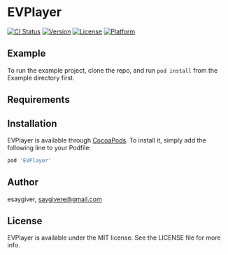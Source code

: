 # EVPlayer

[![CI Status](https://img.shields.io/travis/esaygiver/EVPlayer.svg?style=flat)](https://travis-ci.org/esaygiver/EVPlayer)
[![Version](https://img.shields.io/cocoapods/v/EVPlayer.svg?style=flat)](https://cocoapods.org/pods/EVPlayer)
[![License](https://img.shields.io/cocoapods/l/EVPlayer.svg?style=flat)](https://cocoapods.org/pods/EVPlayer)
[![Platform](https://img.shields.io/cocoapods/p/EVPlayer.svg?style=flat)](https://cocoapods.org/pods/EVPlayer)

## Example

To run the example project, clone the repo, and run `pod install` from the Example directory first.

## Requirements

## Installation

EVPlayer is available through [CocoaPods](https://cocoapods.org). To install
it, simply add the following line to your Podfile:

```ruby
pod 'EVPlayer'
```

## Author

esaygiver, saygivere@gmail.com

## License

EVPlayer is available under the MIT license. See the LICENSE file for more info.
